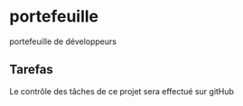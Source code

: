 # portefeuille
portefeuille de développeurs

## Tarefas

Le contrôle des tâches de ce projet sera effectué sur gitHub
